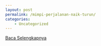 ```yaml
---
layout: post
permalink: /mimpi-perjalanan-naik-turun/
categories:
    - Uncategorized
---
```


[Baca Selengkapnya](/07)